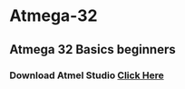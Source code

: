 # Atmega-32
## Atmega 32 Basics beginners
### Download Atmel Studio [Click Here](http://studio.download.atmel.com/7.0.2397/as-installer-7.0.2397-full.exe)
